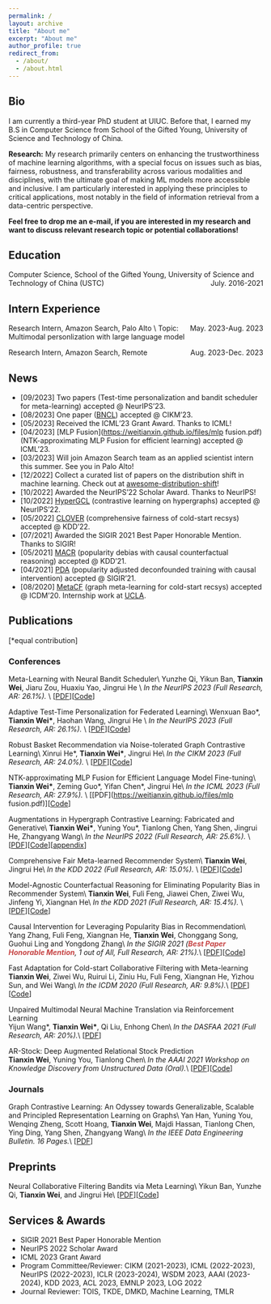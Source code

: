 ```yaml
---
permalink: /
layout: archive
title: "About me"
excerpt: "About me"
author_profile: true
redirect_from: 
  - /about/
  - /about.html
---
```


## Bio

I am currently a third-year PhD student at UIUC. Before that, I earned my B.S in Computer Science from School of the Gifted Young, University of Science and Technology of China. 

**Research:** My research primarily centers on enhancing the trustworthiness of machine learning algorithms, with a special focus on issues such as bias, fairness, robustness, and transferability across various modalities and disciplines, with the ultimate goal of making ML models more accessible and inclusive. I am particularly interested in applying these principles to critical applications, most notably in the field of information retrieval from a data-centric perspective.

<!-- My research mainly focuses on trustworthy machine learning, graph representation learning, and data-centric AI. I am particularly interested in improving the efficiency, robustness and fairness of machine learning models across various modalities and disciplines, with the ultimate goal of making ML models more accessible and inclusive. -->

**Feel free to drop me an e-mail, if you are interested in my research and want to discuss relevant research topic or potential collaborations!**

<!-- Techniques that I'm interested in (but not limited to) are contrastive learning, graph neural network and causal inference. -->

## Education
Computer Science, School of the Gifted Young, University of Science and Technology of China (USTC) <span style="float:right;">July. 2016-2021</span>

## Intern Experience

Research Intern, Amazon Search, Palo Alto <span style="float:right;">May. 2023-Aug. 2023</span>\\
Topic: Multimodal personlization with large language model

Research Intern, Amazon Search, Remote <span style="float:right;">Aug. 2023-Dec. 2023</span>

## News
* [09/2023] Two papers (Test-time personalization and bandit scheduler for meta-learning) accepted @ NeurIPS’23.
* [08/2023] One paper ([BNCL](https://weitianxin.github.io/files/CIKM23.pdf)) accepted @ CIKM’23.
* [05/2023] Received the ICML’23 Grant Award. Thanks to ICML!
* [04/2023] [MLP Fusion](https://weitianxin.github.io/files/mlp fusion.pdf) (NTK-approximating MLP Fusion for efficient learning) accepted @ ICML’23.
* [03/2023] Will join Amazon Search team as an applied scientist intern this summer. See you in Palo Alto!
* [12/2022] Collect a curated list of papers on the distribution shift in machine learning. Check out at [awesome-distribution-shift](https://github.com/weitianxin/awesome-distribution-shift)!
* [10/2022] Awarded the NeurIPS’22 Scholar Award. Thanks to NeurIPS!
* [10/2022] [HyperGCL](https://arxiv.org/abs/2210.03801) (contrastive learning on hypergraphs) accepted @ NeurIPS’22.
* [05/2022] [CLOVER](https://arxiv.org/abs/2206.04789) (comprehensive fairness of cold-start recsys) accepted @ KDD’22.
* [07/2021] Awarded the SIGIR 2021 Best Paper Honorable Mention. Thanks to SIGIR!
* [05/2021] [MACR](https://arxiv.org/abs/2010.15363) (popularity debias with causal counterfactual reasoning) accepted @ KDD’21.
* [04/2021] [PDA](https://arxiv.org/abs/2105.06067) (popularity adjusted deconfounded training with causal intervention) accepted @ SIGIR’21.
* [08/2020] [MetaCF](../files/ICDM_2020_MetaCF.pdf) (graph meta-learning for cold-start recsys) accepted @ ICDM’20. Internship work at [UCLA](https://web.cs.ucla.edu/~yzsun/).

<!-- # Research Experience


Visiting scholar in Prof. **Wei Wang** & **Yizhou Sun**’s group <span style="float:right;">July. 2019 - Sept.2019</span>  
Department of Computer Science, University of California, Los Angeles, USA 

Remote research intern in Prof. **Zhangyang Wang**’s group  	                                          <span style="float:right;">May. 2020 – Present</span>  
Department of Electrical & Computer Engineering, University of Texas at Austin, USA

Remote intern advised by Dr. **Ruirui Li** and Dr. **Oguz Elibol** in Amazon Alexa Group  	                            <span style="float:right;">Aug. 2020 – Present</span>

Research intern advised by Prof. **Xiangnan He**             <span style="float:right;">March. 2019 – Present</span>   
Department of Data Science, USTC, China  
Also co-advised by Dr. **Fuli Feng** in National University of Singapore -->


## Publications
[*equal contribution]
### Conferences

Meta-Learning with Neural Bandit Scheduler\\
Yunzhe Qi, Yikun Ban, **Tianxin Wei**, Jiaru Zou, Huaxiu Yao, Jingrui He \\
*In the NeurIPS 2023 (Full Research, AR: 26.1%).* \\
[[PDF](TBD)][[Code](TBD)]

Adaptive Test-Time Personalization for Federated Learning\\
Wenxuan Bao\*, **Tianxin Wei\***, Haohan Wang, Jingrui He \\
*In the NeurIPS 2023 (Full Research, AR: 26.1%).* \\
[[PDF](TBD)][[Code](TBD)]

Robust Basket Recommendation via Noise-tolerated Graph Contrastive Learning\\
Xinrui He\*, **Tianxin Wei\***, Jingrui He\\
*In the CIKM 2023 (Full Research, AR: 24.0%).* \\
[[PDF](https://weitianxin.github.io/files/CIKM23.pdf)][[Code](TBD)]

NTK-approximating MLP Fusion for Efficient Language Model Fine-tuning\\
**Tianxin Wei\***, Zeming Guo\*, Yifan Chen\*, Jingrui He\\
*In the ICML 2023 (Full Research, AR: 27.9%).* \\
[[PDF](https://weitianxin.github.io/files/mlp fusion.pdf)][[Code](https://github.com/weitianxin/mlp_fusion)]

Augmentations in Hypergraph Contrastive Learning: Fabricated and Generative\\
**Tianxin Wei\***, Yuning You\*, Tianlong Chen, Yang Shen, Jingrui He, Zhangyang Wang\\
*In the NeurIPS 2022 (Full Research, AR: 25.6%).* \\
[[PDF](https://arxiv.org/abs/2210.03801)][[Code](https://github.com/weitianxin/HyperGCL)][[appendix](../files/neurips22_hypergcl_appendix.pdf)]

Comprehensive Fair Meta-learned Recommender System\\
**Tianxin Wei**, Jingrui He\\
*In the KDD 2022 (Full Research, AR: 15.0%).* \\
[[PDF](https://arxiv.org/abs/2206.04789)][[Code](https://github.com/weitianxin/CLOVER)]

Model-Agnostic Counterfactual Reasoning for Eliminating Popularity Bias in Recommender System\\
**Tianxin Wei**, Fuli Feng, Jiawei Chen, Ziwei Wu, Jinfeng Yi, Xiangnan He\\
*In the KDD 2021 (Full Research, AR: 15.4%).* \\
[[PDF](https://arxiv.org/abs/2010.15363)][[Code](https://github.com/weitianxin/MACR)]

Causal Intervention for Leveraging Popularity Bias in Recommendation\\
Yang Zhang, Fuli Feng, Xiangnan He, **Tianxin Wei**, Chonggang Song, Guohui Ling and Yongdong Zhang\\
*In the SIGIR 2021 (**<font color='#c64444'>Best Paper Honorable Mention</font>**, 1 out of All, Full Research, AR: 21%).*\\
[[PDF](https://arxiv.org/abs/2105.06067)][[Code](https://github.com/zyang1580/PDA)]

Fast Adaptation for Cold-start Collaborative Filtering with Meta-learning  
**Tianxin Wei**, Ziwei Wu, Ruirui Li, Ziniu Hu, Fuli Feng, Xiangnan He, Yizhou Sun, and Wei Wang\\
*In the ICDM 2020 (Full Research, AR: 9.8%).*\\
[[PDF](../files/ICDM_2020_MetaCF.pdf)][[Code](https://drive.google.com/file/d/1_UaPcCQLaEEWUCsMTRIgsvtWqorqsnUm/view?usp=sharing)]

Unpaired Multimodal Neural Machine Translation via Reinforcement Learning  
Yijun Wang\*, **Tianxin Wei\***, Qi Liu, Enhong Chen\\
*In the DASFAA 2021 (Full Research, AR: 20%).*\\
[[PDF](https://www.springerprofessional.de/en/unpaired-multimodal-neural-machine-translation-via-reinforcement/19040758)]

AR-Stock: Deep Augmented Relational Stock Prediction  
**Tianxin Wei**, Yuning You, Tianlong Chen\\
*In the AAAI 2021 Workshop on Knowledge Discovery from Unstructured Data (Oral).*\\
[[PDF](../files/AAAI21_ARStock.pdf)][[Code](https://github.com/weitianxin/FiAI_AR-Stock)]

### Journals

Graph Contrastive Learning: An Odyssey towards Generalizable, Scalable and Principled Representation Learning on Graphs\\
Yan Han, Yuning You, Wenqing Zheng, Scott Hoang, **Tianxin Wei**, Majdi Hassan, Tianlong Chen, Ying Ding, Yang Shen, Zhangyang Wang\\
*In the IEEE Data Engineering Bulletin. 16 Pages.*\\
[[PDF](http://sites.computer.org/debull/A23june/p78.pdf)]


## Preprints
Neural Collaborative Filtering Bandits via Meta Learning\\
Yikun Ban, Yunzhe Qi, **Tianxin Wei**, and Jingrui He\\
[[PDF](https://arxiv.org/abs/2201.13395)][[Code](https://github.com/banyikun/Meta_Ban)]

## Services & Awards

* SIGIR 2021 Best Paper Honorable Mention
* NeurIPS 2022 Scholar Award
* ICML 2023 Grant Award
* Program Committee/Reviewer: CIKM (2021-2023), ICML (2022-2023), NeurIPS (2022-2023), ICLR (2023-2024), WSDM 2023, AAAI (2023-2024), KDD 2023, ACL 2023, EMNLP 2023, LOG 2022
* Journal Reviewer: TOIS, TKDE, DMKD, Machine Learning, TMLR

<!-- 
# Working Projects

**Conversational Gradient Recommendation**  
Working Paper 2021
Advisor: Prof. X

**Adversarial Training Method for Robustness in Natural Language Processing**  
Working Paper 2020
Advisor: Prof. Zhangyang Wang

**Automated Meta-path Discovery on Large-scale Knowledge Graph via Meta-learning**  
Working Paper 2020
Advisor: Prof. Yizhou Sun & Prof. Wei Wang


Zero parallel corpus Multimodal neural machine translation method. 		         <span style="float:right;">Number: CN110245364A</span>  
Enhong Chen, Qi Liu, Yijun Wang, **Tianxin Wei**

A meta-learning recommendation method for cold-start users.                                             <span style="float:right;">Being Processed</span>  
Xiangnan He, **Tianxin Wei**, Ziwei Wu, Fuli Feng

Mitigating popularity bias in recommendation system via causal inference                       <span style="float:right;">Being Processed</span>  
Xiangnan He, **Tianxin Wei**, Fuli Feng, Jiawei Chen, Jinfeng Yi -->





<script type="text/javascript" src="//rf.revolvermaps.com/0/0/8.js?i=50foqt3ndx5&amp;m=0&amp;c=ff0000&amp;cr1=ffffff&amp;f=arial&amp;l=33" async="async"></script>






